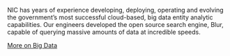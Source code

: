 NIC has years of experience developing, deploying, operating and evolving the government’s most successful cloud-based, big data entity analytic capabilities. Our engineers developed the open source search engine, Blur, capable of querying massive amounts of data at incredible speeds.

<a href="/what_we_do/big_data" class="impact-link">More on Big Data</a>